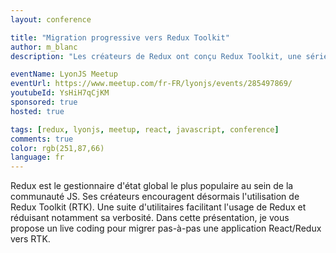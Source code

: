```yaml
---
layout: conference

title: "Migration progressive vers Redux Toolkit"
author: m_blanc
description: "Les créateurs de Redux ont conçu Redux Toolkit, une série d'utilitaires facilitant l'usage de Redux. Comment les utiliser et comment migrer progressivement ? C'est ce que nous allons voir !"

eventName: LyonJS Meetup
eventUrl: https://www.meetup.com/fr-FR/lyonjs/events/285497869/
youtubeId: YsHiH7qCjKM
sponsored: true
hosted: true

tags: [redux, lyonjs, meetup, react, javascript, conference]
comments: true
color: rgb(251,87,66)
language: fr
---
```


Redux est le gestionnaire d'état global le plus populaire au sein de la communauté JS.
Ses créateurs encouragent désormais l'utilisation de Redux Toolkit (RTK). Une suite d'utilitaires facilitant l'usage de Redux et réduisant notamment sa verbosité.
Dans cette présentation, je vous propose un live coding pour migrer pas-à-pas une application React/Redux vers RTK.
